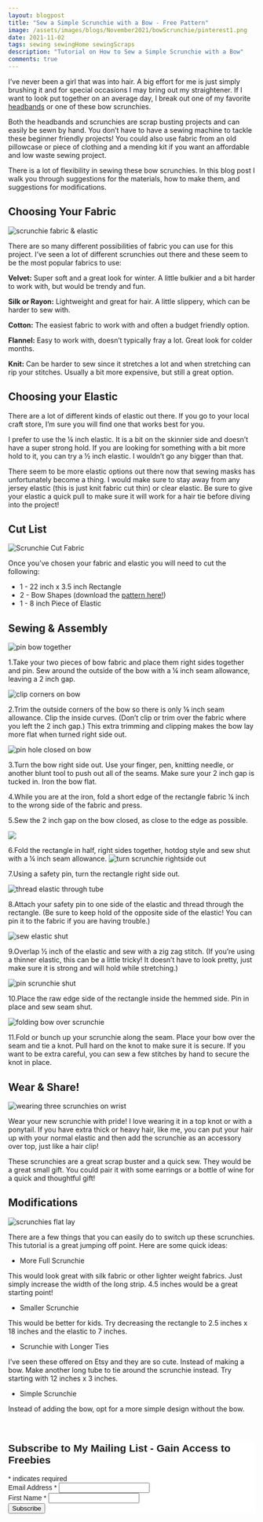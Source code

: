 ```yaml
---
layout: blogpost
title: "Sew a Simple Scrunchie with a Bow - Free Pattern"
image: /assets/images/blogs/November2021/bowScrunchie/pinterest1.png
date: 2021-11-02
tags: sewing sewingHome sewingScraps
description: "Tutorial on How to Sew a Simple Scrunchie with a Bow"
comments: true
---
```

I’ve never been a girl that was into hair. A big effort for me is just simply brushing it and for special occasions I may bring out my straightener. If I want to look put together on an average day, I break out one of my favorite [headbands](https://joyberrystudios.com/2021/05/12/knotHeadband.html) or one of these bow scrunchies. 

Both the headbands and scrunchies are scrap busting projects and can easily be sewn by hand. You don’t have to have a sewing machine to tackle these beginner friendly projects! You could also use fabric from an old pillowcase or piece of clothing and a mending kit if you want an affordable and low waste sewing project.

There is a lot of flexibility in sewing these bow scrunchies. In this blog post I walk you through suggestions for the materials, how to make them, and suggestions for modifications.

## Choosing Your Fabric

![scrunchie fabric & elastic](/assets/images/blogs/November2021/bowScrunchie/scrunchieMaterials.jpg)

There are so many different possibilities of fabric you can use for this project. I’ve seen a lot of different scrunchies out there and these seem to be the most popular fabrics to use:

**Velvet:** Super soft and a great look for winter.  A little bulkier and a bit harder to work with, but would be trendy and fun.

**Silk or Rayon:** Lightweight and great for hair. A little slippery, which can be harder to sew with.

**Cotton:** The easiest fabric to work with and often a budget friendly option.

**Flannel:** Easy to work with, doesn’t typically fray a lot. Great look for colder months.

**Knit:** Can be harder to sew since it stretches a lot and when stretching can rip your stitches. Usually a bit more expensive, but still a great option.

## Choosing your Elastic

There are a lot of different kinds of elastic out there. If you go to your local craft store, I’m sure you will find one that works best for you.

I prefer to use the ¼ inch elastic. It is a bit on the skinnier side and doesn’t have a super strong hold. If you are looking for something with a bit more hold to it, you can try a ½ inch elastic. I wouldn’t go any bigger than that.

There seem to be more elastic options out there now that sewing masks has unfortunately become a thing. I would make sure to stay away from any jersey elastic (this is just knit fabric cut thin) or clear elastic. Be sure to give your elastic a quick pull to make sure it will work for a hair tie before diving into the project!

## Cut List

![Scrunchie Cut Fabric](/assets/images/blogs/November2021/bowScrunchie/scrunchieMaterials.jpg)

Once you’ve chosen your fabric and elastic you will need to cut the following:

* 1 - 22 inch x 3.5 inch Rectangle
* 2 - Bow Shapes (download the [pattern here!](/assets/images/blogs/November2021/bowScrunchie/scrunchiePattern.pdf))
* 1 - 8 inch Piece of Elastic 

## Sewing & Assembly

![pin bow together](/assets/images/blogs/November2021/bowScrunchie/pinBowFirst.jpg)

1.Take your two pieces of bow fabric and place them right sides together and pin. Sew around the outside of the bow with a ¼ inch seam allowance, leaving a 2 inch gap.

![clip corners on bow](/assets/images/blogs/November2021/bowScrunchie/clipCorners.jpg)

2.Trim the outside corners of the bow so there is only ⅛ inch seam allowance. Clip the inside curves. (Don’t clip or trim over the fabric where you left the 2 inch gap.) This extra trimming and clipping makes the bow lay more flat when turned right side out.

![pin hole closed on bow](/assets/images/blogs/November2021/bowScrunchie/pinBowSecond.jpg)

3.Turn the bow right side out. Use your finger, pen, knitting needle, or another blunt tool to push out all of the seams. Make sure your 2 inch gap is tucked in. Iron the bow flat.

4.While you are at the iron, fold a short edge of the rectangle fabric ¼ inch to the wrong side of the fabric and press.

5.Sew the 2 inch gap on the bow closed, as close to the edge as possible.

![](/assets/images/blogs/November2021/bowScrunchie/pinRectangle.jpg)

6.Fold the rectangle in half, right sides together, hotdog style and sew shut with a ¼ inch seam allowance.
![turn scrunchie rightside out](/assets/images/blogs/November2021/bowScrunchie/reverseTube.jpg)

7.Using a safety pin, turn the rectangle right side out. 

![thread elastic through tube](/assets/images/blogs/November2021/bowScrunchie/threadElastic.jpg)

8.Attach your safety pin to one side of the elastic and thread through the rectangle. (Be sure to keep hold of the opposite side of the elastic! You can pin it to the fabric if you are having trouble.)

![sew elastic shut](/assets/images/blogs/November2021/bowScrunchie/sewElastic.jpg)

9.Overlap ½ inch of the elastic and sew with a zig zag stitch. (If you’re using a thinner elastic, this can be a little tricky! It doesn’t have to look pretty, just make sure it is strong and will hold while stretching.)

![pin scrunchie shut](/assets/images/blogs/November2021/bowScrunchie/pinScrunchie.jpg)

10.Place the raw edge side of the rectangle inside the hemmed side. Pin in place and sew seam shut.

![folding bow over scrunchie](/assets/images/blogs/November2021/bowScrunchie/bowFold.jpg)

11.Fold or bunch up your scrunchie along the seam. Place your bow over the seam and tie a knot. Pull hard on the knot to make sure it is secure. If you want to be extra careful, you can sew a few stitches by hand to secure the knot in place.

## Wear & Share!

![wearing three scrunchies on wrist](/assets/images/blogs/November2021/bowScrunchie/threeScrunchiesWrist.jpg)

Wear your new scrunchie with pride! I love wearing it in a top knot or with a ponytail. If you have extra thick or heavy hair, like me, you can put your hair up with your normal elastic and then add the scrunchie as an accessory over top, just like a hair clip!

These scrunchies are a great scrap buster and a quick sew. They would be a great small gift. You could pair it with some earrings or a bottle of wine for a quick and thoughtful gift!

## Modifications

![scrunchies flat lay](/assets/images/blogs/November2021/bowScrunchie/threeScrunchiesFlat.jpg)

There are a few things that you can easily do to switch up these scrunchies. This tutorial is a great jumping off point. Here are some quick ideas:

* More Full Scrunchie

This would look great with silk fabric or other lighter weight fabrics. Just simply increase the width of the long strip. 4.5 inches would be a great starting point!

* Smaller Scrunchie 

This would be better for kids. Try decreasing the rectangle to 2.5 inches x 18 inches and the elastic to 7 inches.

* Scrunchie with Longer Ties

I’ve seen these offered on Etsy and they are so cute. Instead of making a bow. Make another long tube to tie around the scrunchie instead. Try starting with 12 inches x 3 inches. 

* Simple Scrunchie

Instead of adding the bow, opt for a more simple design without the bow.




<br>

<!-- Begin Mailchimp Signup Form -->
<link href="//cdn-images.mailchimp.com/embedcode/classic-10_7.css" rel="stylesheet" type="text/css">
<style type="text/css">
    #mc_embed_signup{background:#fff; clear:left; font:14px Helvetica,Arial,sans-serif; }
    /* Add your own Mailchimp form style overrides in your site stylesheet or in this style block.
       We recommend moving this block and the preceding CSS link to the HEAD of your HTML file. */
</style>
<div id="mc_embed_signup">
<form action="https://Joyberrystudios.us1.list-manage.com/subscribe/post?u=eca5a397f2fb0d58dcb66315c&amp;id=99d28d5b5c" method="post" id="mc-embedded-subscribe-form" name="mc-embedded-subscribe-form" class="validate" target="_blank" novalidate>
    <div id="mc_embed_signup_scroll">
    <h2>Subscribe to My Mailing List - Gain Access to Freebies</h2>
<div class="indicates-required"><span class="asterisk">*</span> indicates required</div>
<div class="mc-field-group">
    <label for="mce-EMAIL">Email Address  <span class="asterisk">*</span>
</label>
    <input type="email" value="" name="EMAIL" class="required email" id="mce-EMAIL">
</div>
<div class="mc-field-group">
    <label for="mce-FNAME">First Name  <span class="asterisk">*</span>
</label>
    <input type="text" value="" name="FNAME" class="required" id="mce-FNAME">
</div>
    <div id="mce-responses" class="clear">
        <div class="response" id="mce-error-response" style="display:none"></div>
        <div class="response" id="mce-success-response" style="display:none"></div>
    </div>    <!-- real people should not fill this in and expect good things - do not remove this or risk form bot signups-->
    <div style="position: absolute; left: -5000px;" aria-hidden="true"><input type="text" name="b_eca5a397f2fb0d58dcb66315c_99d28d5b5c" tabindex="-1" value=""></div>
    <div class="clear"><input type="submit" value="Subscribe" name="subscribe" id="mc-embedded-subscribe" class="button"></div>
    </div>
</form>
</div>
<script type='text/javascript' src='//s3.amazonaws.com/downloads.mailchimp.com/js/mc-validate.js'></script><script type='text/javascript'>(function($) {window.fnames = new Array(); window.ftypes = new Array();fnames[0]='EMAIL';ftypes[0]='email';fnames[1]='FNAME';ftypes[1]='text';fnames[2]='LNAME';ftypes[2]='text';fnames[3]='ADDRESS';ftypes[3]='address';fnames[4]='PHONE';ftypes[4]='phone';fnames[5]='BIRTHDAY';ftypes[5]='birthday';fnames[6]='OPTIN';ftypes[6]='text';}(jQuery));var $mcj = jQuery.noConflict(true);</script>
<!--End mc_embed_signup-->

<br>
<br>
